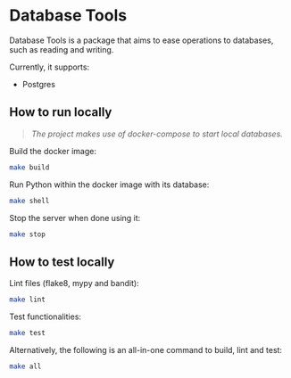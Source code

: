 # Database Tools

Database Tools is a package that aims to ease operations to databases, such as reading and writing.

Currently, it supports:

* Postgres

## How to run locally

> *The project makes use of docker-compose to start local databases.*

Build the docker image:

```sh
make build
```

Run Python within the docker image with its database:

```sh
make shell
```

Stop the server when done using it:

```sh
make stop
```

## How to test locally

Lint files (flake8, mypy and bandit):

```sh
make lint
```

Test functionalities:

```sh
make test
```

Alternatively, the following is an all-in-one command to build, lint and test:

```sh
make all
```
